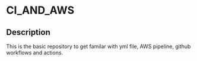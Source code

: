 # CI_AND_AWS

## Description

This is the basic repository to get familar with yml file, AWS pipeline, github workflows and actions.
